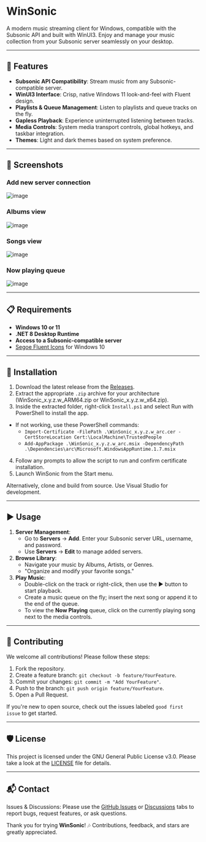 # WinSonic

A modern music streaming client for Windows, compatible with the Subsonic API and built with WinUI3. Enjoy and manage your music collection from your Subsonic server seamlessly on your desktop.

---

## 🚀 Features

* **Subsonic API Compatibility**: Stream music from any Subsonic-compatible server.
* **WinUI3 Interface**: Crisp, native Windows 11 look-and-feel with Fluent design.
* **Playlists & Queue Management**: Listen to playlists and queue tracks on the fly.
* **Gapless Playback**: Experience uninterrupted listening between tracks.
* **Media Controls**: System media transport controls, global hotkeys, and taskbar integration.
* **Themes**: Light and dark themes based on system preference.

---

## 🎨 Screenshots

### Add new server connection
![image](https://github.com/user-attachments/assets/8a81a0ab-79c6-4b47-b982-b108f61db683)

### Albums view
![image](https://github.com/user-attachments/assets/03f9d11b-c2a5-4fb6-92b3-83becdd380a3)

### Songs view
![image](https://github.com/user-attachments/assets/5f80ebe0-8084-4c12-942d-aaf839f04e8c)

### Now playing queue
![image](https://github.com/user-attachments/assets/c38a2c68-765d-4c56-83c5-3c4e47a0c007)

---

## 📋 Requirements

* **Windows 10 or 11**
* **.NET 8 Desktop Runtime**
* **Access to a Subsonic-compatible server**
* [Segoe Fluent Icons](https://learn.microsoft.com/en-us/windows/apps/design/downloads/#fonts) for Windows 10

---

## 💾 Installation

1. Download the latest release from the [Releases](https://github.com/Kikikan/WinSonic/releases).
2. Extract the appropriate `.zip` archive for your architecture (WinSonic_x.y.z.w_ARM64.zip or WinSonic_x.y.z.w_x64.zip).
3. Inside the extracted folder, right-click `Install.ps1` and select Run with PowerShell to install the app.
  - If not working, use these PowerShell commands:
    - `Import-Certificate -FilePath .\WinSonic_x.y.z.w_arc.cer -CertStoreLocation Cert:\LocalMachine\TrustedPeople`
    - `Add-AppPackage .\WinSonic_x.y.z.w_arc.msix -DependencyPath .\Dependencies\arc\Microsoft.WindowsAppRuntime.1.7.msix`
4. Follow any prompts to allow the script to run and confirm certificate installation.
5. Launch WinSonic from the Start menu.

Alternatively, clone and build from source. Use Visual Studio for development.

---

## ▶️ Usage

1. **Server Management**:
   * Go to **Servers** → **Add**. Enter your Subsonic server URL, username, and password.
   * Use **Servers** → **Edit** to manage added servers.
3. **Browse Library**:
   * Navigate your music by Albums, Artists, or Genres.
   * "Organize and modify your favorite songs."
5. **Play Music**:
   * Double-click on the track or right-click, then use the ▶️ button to start playback.
   * Create a music queue on the fly; insert the next song or append it to the end of the queue.
   * To view the **Now Playing** queue, click on the currently playing song next to the media controls.

---

## 🤝 Contributing

We welcome all contributions! Please follow these steps:

1. Fork the repository.
2. Create a feature branch: `git checkout -b feature/YourFeature`.
3. Commit your changes: `git commit -m "Add YourFeature"`.
4. Push to the branch: `git push origin feature/YourFeature`.
5. Open a Pull Request.

If you're new to open source, check out the issues labeled `good first issue` to get started.

---

## 🛡️ License

This project is licensed under the GNU General Public License v3.0. Please take a look at the [LICENSE](LICENSE.txt) file for details.

---

## 📬 Contact

Issues & Discussions: Please use the [GitHub Issues](https://github.com/Kikikan/WinSonic/issues) or [Discussions](https://github.com/Kikikan/WinSonic/discussions) tabs to report bugs, request features, or ask questions.

Thank you for trying **WinSonic**! 🎶 Contributions, feedback, and stars are greatly appreciated.

